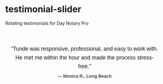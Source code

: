 # testimonial-slider
Rotating testimonials for Day Notary Pro
<div id="testimonial-slider" style="max-width: 800px; margin: 0 auto; padding: 2em 1em; text-align: center; font-family: sans-serif;">
  <div class="testimonial active">
    <p>“Tunde was responsive, professional, and easy to work with. He met me within the hour and made the process stress-free.”</p>
    <strong>— Monica R., Long Beach</strong>
  </div>
  <div class="testimonial">
    <p>“I called around and nobody was available for a jail signing. Then I found Tunde at Day Notary Pro. He showed up early, handled everything cleanly, and even gave me a few pointers for next time. Real one.”</p>
    <strong>— Albert E., Fontana</strong>
  </div>
  <div class="testimonial">
    <p>“Tunde showed up to the hospital with everything ready. Kind, respectful, and extremely knowledgeable.”</p>
    <strong>— Kevin S., Bellflower</strong>
  </div>
</div>

<style>
  #testimonial-slider .testimonial {
    display: none;
    opacity: 0;
    transition: opacity 1s ease-in-out;
  }

  #testimonial-slider .testimonial.active {
    display: block;
    opacity: 1;
  }

  #testimonial-slider p {
    font-size: 1.25em;
    margin-bottom: 0.5em;
    line-height: 1.6;
  }

  #testimonial-slider strong {
    display: block;
    margin-top: 0.25em;
    font-size: 1em;
    color: #444;
  }
</style>

<script>
  let testimonials = document.querySelectorAll("#testimonial-slider .testimonial");
  let index = 0;

  function showNextTestimonial() {
    testimonials[index].classList.remove("active");
    index = (index + 1) % testimonials.length;
    testimonials[index].classList.add("active");
  }

  setInterval(showNextTestimonial, 6000); // rotates every 6 seconds
</script>
